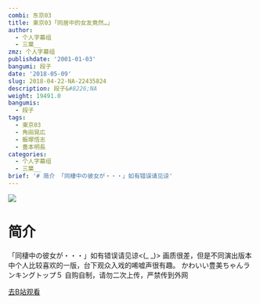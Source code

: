 ```yaml
---
combi: 东京03
title: 東京03「同居中的女友竟然…」
author:
  - 个人字幕组
  - 三葉__
zmz: 个人字幕组
publishdate: '2001-01-03'
bangumi: 段子
date: '2018-05-09'
slug: 2018-04-22-NA-22435824
description: 段子&#8226;NA
weight: 19491.0
bangumis:
  - 段子
tags:
  - 東京03
  - 角田晃広
  - 飯塚悟志
  - 豊本明長
categories:
  - 个人字幕组
  - 三葉__
brief: '# 简介 「同棲中の彼女が・・・」如有错误请见谅'
---
```

![](https://i.imgur.com/iNFkGsc.jpg)
# 简介  
「同棲中の彼女が・・・」如有错误请见谅<(_ _)>
画质很差，但是不同演出版本中个人比较喜欢的一版，台下观众入戏的唏嘘声很有趣。
かわいい豊美ちゃんランキングトップ５
自购自制，请勿二次上传，严禁传到外网  

[去B站观看](https://www.bilibili.com/video/av22435824/)
 
